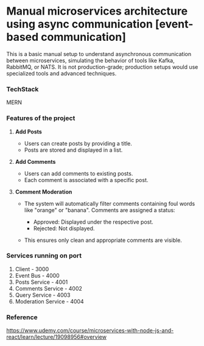 # Manual microservices architecture using async communication [event-based communication]

This is a basic manual setup to understand asynchronous communication between microservices, simulating the behavior of tools like Kafka, RabbitMQ, or NATS. It is not production-grade; production setups would use specialized tools and advanced techniques.

### TechStack

MERN

### Features of the project

1. **Add Posts**

   - Users can create posts by providing a title.
   - Posts are stored and displayed in a list.

2. **Add Comments**

   - Users can add comments to existing posts.
   - Each comment is associated with a specific post.

3. **Comment Moderation**

   - The system will automatically filter comments containing foul words like "orange" or "banana".
     Comments are assigned a status:

     - Approved: Displayed under the respective post.
     - Rejected: Not displayed.

   - This ensures only clean and appropriate comments are visible.

### Services running on port

1. Client - 3000
2. Event Bus - 4000
3. Posts Service - 4001
4. Comments Service - 4002
5. Query Service - 4003
6. Moderation Service - 4004

### Reference

https://www.udemy.com/course/microservices-with-node-js-and-react/learn/lecture/19098956#overview
